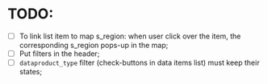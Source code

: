 # TODO:

- [ ] To link list item to map s_region: when user click over the item, the corresponding
s_region pops-up in the map;
- [ ] Put filters in the header;
- [ ] `dataproduct_type` filter (check-buttons in data items list) must keep their states;
